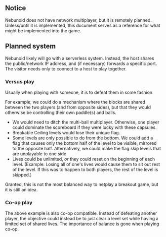 ## Notice
Nebunoid does not have network multiplayer, but it is remotely planned. Unless/until it is implemented, this document serves as a reference for what might be implemented into the game.

## Planned system
Nebunoid likely will go with a serverless system. Instead, the host shares the public/network IP address, and (if necessary) forwards a specific port. The visitor needs only to connect to a host to play together.

### Versus play
Usually when playing with someone, it is to defeat them in some fashion.

For example; we could do a mechanism where the blocks are shared between the two players (and from opposite sides), but that they would otherwise be controlling their own paddle(s) and balls.
* We would need to ditch the multi-ball multiplayer. Otherwise, one player could dominate the scoreboard if they were lucky with these capsules.
* Breakable Ceiling levels would lose their unique flag.
* Some levels are only possible to do from the bottom. We could add a flag that causes only the bottom half of the level to be visible, mirrored to the opposite half. Alternatively, we could make the flag skip levels that are unplayable to one side.
* Lives could be unlimited, _or_ they could reset on the beginning of each level. (Example: Losing all of one's lives would cause them to sit out rest of the level. If this was to happen to both players, the rest of the level is skipped.)

Granted, this is not the most balanced way to netplay a breakout game, but it is still an idea.

### Co-op play
The above example is also co-op compatible. Instead of defeating another player, the objective could instead be to just clear a level set while having a limited set of shared lives. The importance of balance is gone when playing co-op.
